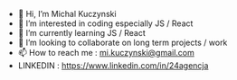 - 👋 Hi, I’m Michal Kuczynski
- 👀 I’m interested in coding especially JS / React
- 🌱 I’m currently learning JS / React
- 💞️ I’m looking to collaborate on long term projects / work
- 📫 How to reach me : mi.kuczynski@gmail.com 
-  LINKEDIN : https://www.linkedin.com/in/24agencja
  
